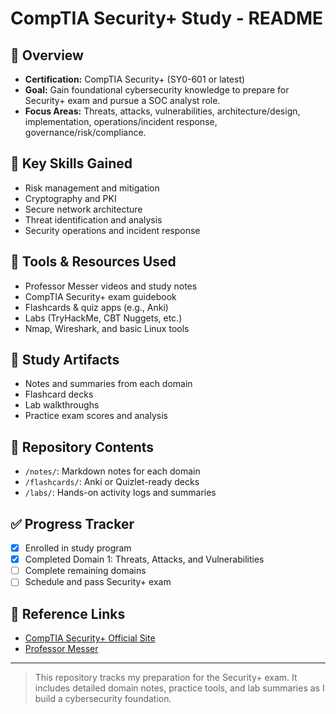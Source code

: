 # CompTIA Security+ Study - README

## 📘 Overview

* **Certification:** CompTIA Security+ (SY0-601 or latest)
* **Goal:** Gain foundational cybersecurity knowledge to prepare for Security+ exam and pursue a SOC analyst role.
* **Focus Areas:** Threats, attacks, vulnerabilities, architecture/design, implementation, operations/incident response, governance/risk/compliance.

## 🧠 Key Skills Gained

* Risk management and mitigation
* Cryptography and PKI
* Secure network architecture
* Threat identification and analysis
* Security operations and incident response

## 🧰 Tools & Resources Used

* Professor Messer videos and study notes
* CompTIA Security+ exam guidebook
* Flashcards & quiz apps (e.g., Anki)
* Labs (TryHackMe, CBT Nuggets, etc.)
* Nmap, Wireshark, and basic Linux tools

## 📌 Study Artifacts

* Notes and summaries from each domain
* Flashcard decks
* Lab walkthroughs
* Practice exam scores and analysis

## 📂 Repository Contents

* `/notes/`: Markdown notes for each domain
* `/flashcards/`: Anki or Quizlet-ready decks
* `/labs/`: Hands-on activity logs and summaries

## ✅ Progress Tracker

* [x] Enrolled in study program
* [x] Completed Domain 1: Threats, Attacks, and Vulnerabilities
* [ ] Complete remaining domains
* [ ] Schedule and pass Security+ exam

## 📎 Reference Links

* [CompTIA Security+ Official Site](https://www.comptia.org/certifications/security)
* [Professor Messer](https://www.professormesser.com/)

---

> This repository tracks my preparation for the Security+ exam. It includes detailed domain notes, practice tools, and lab summaries as I build a cybersecurity foundation.
